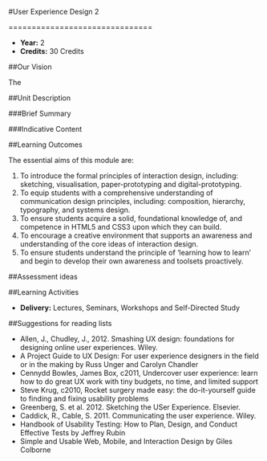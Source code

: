 #User Experience Design 2
<!-- Temporary title -->
===============================

+ __Year:__ 2
+ __Credits:__ 30 Credits

##Our Vision

The 

##Unit Description

###Brief Summary

<!-- 140 characters -->



###Indicative Content



##Learning Outcomes

The essential aims of this module are:

1. To introduce the formal principles of interaction design, including: sketching, visualisation, paper-prototyping and digital-prototyping.
1. To equip students with a comprehensive understanding of communication design principles, including: composition, hierarchy, typography, and systems design.
1. To ensure students acquire a solid, foundational knowledge of, and competence in HTML5 and CSS3 upon which they can build.
1. To encourage a creative environment that supports an awareness and understanding of the core ideas of interaction design.
1. To ensure students understand the principle of ‘learning how to learn’ and begin to develop their own awareness and toolsets proactively.


##Assessment ideas



##Learning Activities

+ __Delivery:__ Lectures, Seminars, Workshops and Self-Directed Study

##Suggestions for reading lists


+ Allen, J., Chudley, J., 2012. Smashing UX design: foundations for designing online user experiences. Wiley. 
+ A Project Guide to UX Design: For user experience designers in the field or in the making by Russ Unger and Carolyn Chandler
+ Cennydd Bowles, James Box, c2011, Undercover user experience: learn how to do great UX work with tiny budgets, no time, and limited support
+ Steve Krug, c2010, Rocket surgery made easy: the do-it-yourself guide to finding and fixing usability problems 
+ Greenberg, S. et al. 2012. Sketching the USer Experience. Elsevier.
+ Caddick, R., Cable, S. 2011. Communicating the user experience. Wiley.
+ Handbook of Usability Testing: How to Plan, Design, and Conduct Effective Tests by Jeffrey Rubin
+ Simple and Usable Web, Mobile, and Interaction Design by Giles Colborne


<!--

Notes

-->



